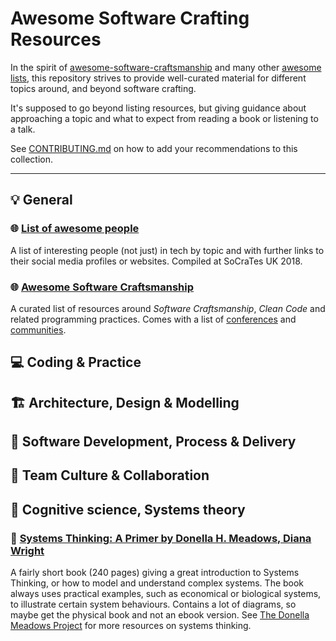 # Awesome Software Crafting Resources

In the spirit of [awesome-software-craftsmanship](https://github.com/benas/awesome-software-craftsmanship) and many other [awesome lists](https://github.com/sindresorhus/awesome), this repository strives to provide well-curated material for different topics around, and beyond software crafting.

It's supposed to go beyond listing resources, but giving guidance about approaching a topic and what to expect from reading a book or listening to a talk.

See [CONTRIBUTING.md](./CONTRIBUTING.md) on how to add your recommendations to this collection.

----

## 💡 General

### 🌐 [List of awesome people](https://github.com/lscc/socrates-uk/wiki/List-of-awesome-people-to-recommend-to-new-devs)

A list of interesting people (not just) in tech by topic and with further links to their social media profiles or websites. Compiled at SoCraTes UK 2018.

### 🌐 [Awesome Software Craftsmanship](https://github.com/benas/awesome-software-craftsmanship)

A curated list of resources around *Software Craftsmanship*, *Clean Code* and related programming practices. Comes with a list of [conferences](https://github.com/benas/awesome-software-craftsmanship#school-conferences) and [communities](https://github.com/benas/awesome-software-craftsmanship#school-communities).

## 💻 Coding & Practice ‍

## 🏗️ Architecture, Design & Modelling

## 🚀 Software Development, Process & Delivery

## 🤗 Team Culture & Collaboration

## 🤔 Cognitive science, Systems theory

### 📖 [Systems Thinking: A Primer by Donella H. Meadows, Diana Wright](https://www.goodreads.com/book/show/3828902-thinking-in-systems)

A fairly short book (240 pages) giving a great introduction to Systems Thinking, or how to model and understand complex systems. The book always uses practical examples, such as economical or biological systems, to illustrate certain system behaviours. Contains a lot of diagrams, so maybe get the physical book and not an ebook version. See [The Donella Meadows Project](http://donellameadows.org/systems-thinking-resources/) for more resources on systems thinking.
